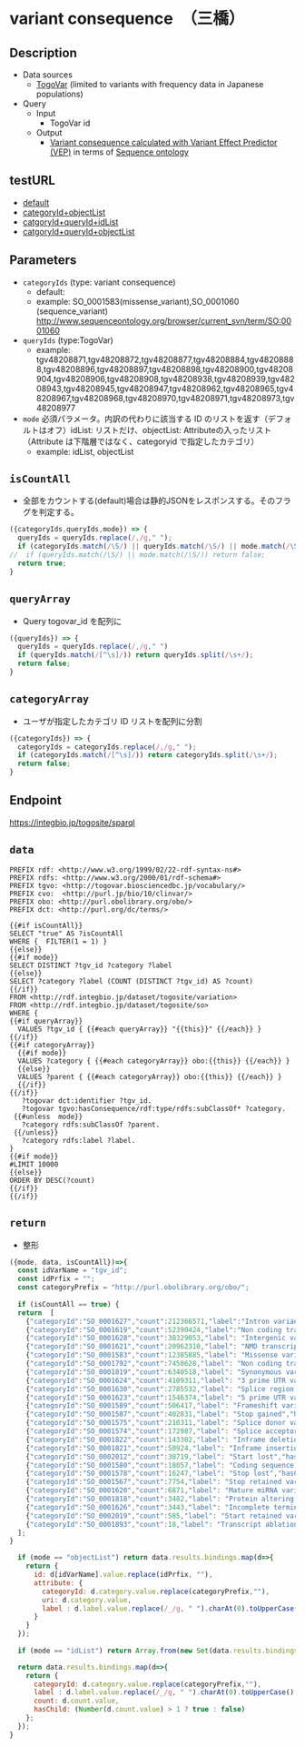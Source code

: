 # variant consequence　（三橋）

## Description

- Data sources
    -  [TogoVar](https://togovar.biosciencedbc.jp/?) (limited to variants with frequency data in Japanese populations)
- Query
    -  Input
        - TogoVar id
    - Output
        -  [Variant consequence calculated with Variant Effect Predictor (VEP)](https://asia.ensembl.org/info/genome/variation/prediction/predicted_data.html#consequences) in terms of [Sequence ontology](http://www.sequenceontology.org/)

## testURL
  - [default](https://integbio.jp/togosite/sparqlist/api/variant_consequence?categoryIds=SO_0001060&queryIds=&mode=)
  - [categoryId+objectList](https://integbio.jp/togosite/sparqlist/api/variant_consequence?categoryIds=SO_0001060&queryIds=&mode=objectList)
  - [catgoryId+queryId+idList](https://integbio.jp/togosite/sparqlist/api/variant_consequence?categoryIds=SO_0001060&queryIds=tgv48208871%2Ctgv48208872%2Ctgv48208877&mode=idList)
  - [catgoryId+queryId+objectList](https://integbio.jp/togosite/sparqlist/api/variant_consequence?categoryIds=SO_0001060&queryIds=tgv48208871%2Ctgv48208872%2Ctgv48208877&mode=objectList)

## Parameters

* `categoryIds` (type: variant consequence)
  * default: 
  * example: SO_0001583(missense_variant),SO_0001060 (sequence_variant)  http://www.sequenceontology.org/browser/current_svn/term/SO:0001060
* `queryIds` (type:TogoVar)
  * example: tgv48208871,tgv48208872,tgv48208877,tgv48208884,tgv48208888,tgv48208896,tgv48208897,tgv48208898,tgv48208900,tgv48208904,tgv48208906,tgv48208908,tgv48208938,tgv48208939,tgv48208943,tgv48208945,tgv48208947,tgv48208962,tgv48208965,tgv48208967,tgv48208968,tgv48208970,tgv48208971,tgv48208973,tgv48208977
* `mode` 必須パラメータ。内訳の代わりに該当する ID のリストを返す（デフォルトはオフ）idList: リストだけ、objectList: Attributeの入ったリスト（Attribute は下階層ではなく、categoryid で指定したカテゴリ）
  * example: idList, objectList

## `isCountAll`
- 全部をカウントする(default)場合は静的JSONをレスポンスする。そのフラグを判定する。

```javascript
({categoryIds,queryIds,mode}) => {
  queryIds = queryIds.replace(/,/g," ");
  if (categoryIds.match(/\S/) || queryIds.match(/\S/) || mode.match(/\S/)) return false;
//  if (queryIds.match(/\S/) || mode.match(/\S/)) return false;
  return true;
}
```

## `queryArray`
- Query togovar_id を配列に
```javascript
({queryIds}) => {
  queryIds = queryIds.replace(/,/g," ")
  if (queryIds.match(/[^\s]/)) return queryIds.split(/\s+/);
  return false;
}
```

## `categoryArray`
- ユーザが指定したカテゴリ ID リストを配列に分割

```javascript
({categoryIds}) => {
  categoryIds = categoryIds.replace(/,/g," ");
  if (categoryIds.match(/[^\s]/)) return categoryIds.split(/\s+/);
  return false;
}
```

## Endpoint

https://integbio.jp/togosite/sparql

## `data`
```sparql
PREFIX rdf: <http://www.w3.org/1999/02/22-rdf-syntax-ns#>
PREFIX rdfs: <http://www.w3.org/2000/01/rdf-schema#>
PREFIX tgvo: <http://togovar.biosciencedbc.jp/vocabulary/>
PREFIX cvo:  <http://purl.jp/bio/10/clinvar/>
PREFIX obo: <http://purl.obolibrary.org/obo/>
PREFIX dct: <http://purl.org/dc/terms/>

{{#if isCountAll}}
SELECT "true" AS ?isCountAll
WHERE {  FILTER(1 = 1) }
{{else}}
{{#if mode}}
SELECT DISTINCT ?tgv_id ?category ?label
{{else}}
SELECT ?category ?label (COUNT (DISTINCT ?tgv_id) AS ?count) 
{{/if}}
FROM <http://rdf.integbio.jp/dataset/togosite/variation>
FROM <http://rdf.integbio.jp/dataset/togosite/so>
WHERE {  
{{#if queryArray}}
  VALUES ?tgv_id { {{#each queryArray}} "{{this}}" {{/each}} }
{{/if}}
{{#if categoryArray}}
  {{#if mode}}
  VALUES ?category { {{#each categoryArray}} obo:{{this}} {{/each}} }     
  {{else}}
  VALUES ?parent { {{#each categoryArray}} obo:{{this}} {{/each}} }
  {{/if}} 
{{/if}}
   ?togovar dct:identifier ?tgv_id.
   ?togovar tgvo:hasConsequence/rdf:type/rdfs:subClassOf* ?category.
 {{#unless  mode}}
   ?category rdfs:subClassOf ?parent.
 {{/unless}}
   ?category rdfs:label ?label.
}
{{#if mode}}
#LIMIT 10000
{{else}}  
ORDER BY DESC(?count)
{{/if}}
{{/if}}
```

## `return`
- 整形
```javascript
({mode, data, isCountAll})=>{
  const idVarName = "tgv_id";
  const idPrfix = "";
  const categoryPrefix = "http://purl.obolibrary.org/obo/";
  
  if (isCountAll == true) {
  return  [
    {"categoryId":"SO_0001627","count":212366571,"label":"Intron variant","hasChild":false},
    {"categoryId":"SO_0001619","count":52390424,"label":"Non coding transcript variant","hasChild":false},
    {"categoryId":"SO_0001628","count":38329053,"label": "Intergenic variant","hasChild":false},
    {"categoryId":"SO_0001621","count":20962310,"label": "NMD transcript variant","hasChild":false},
    {"categoryId":"SO_0001583","count":12385885,"label": "Missense variant","hasChild":false},
    {"categoryId":"SO_0001792","count":7450628,"label": "Non coding transcript exon variant","hasChild":false},
    {"categoryId":"SO_0001819","count":6340518,"label": "Synonymous variant","hasChild":false},
    {"categoryId":"SO_0001624","count":4109311,"label": "3 prime UTR variant","hasChild":false},
    {"categoryId":"SO_0001630","count":2785532,"label": "Splice region variant","hasChild":false},
    {"categoryId":"SO_0001623","count":1546374,"label": "5 prime UTR variant","hasChild":false},
    {"categoryId":"SO_0001589","count":506417,"label": "Frameshift variant","hasChild":false},
    {"categoryId":"SO_0001587","count":402831,"label": "Stop gained","hasChild":false},
    {"categoryId":"SO_0001575","count":210311,"label": "Splice donor variant","hasChild":false},
    {"categoryId":"SO_0001574","count":172987,"label": "Splice acceptor variant","hasChild":false},
    {"categoryId":"SO_0001822","count":143302,"label": "Inframe deletion","hasChild":false},
    {"categoryId":"SO_0001821","count":50924,"label": "Inframe insertion","hasChild":false},
    {"categoryId":"SO_0002012","count":38719,"label": "Start lost","hasChild":false},
    {"categoryId":"SO_0001580","count":18057,"label": "Coding sequence variant","hasChild":false},
    {"categoryId":"SO_0001578","count":16247,"label": "Stop lost","hasChild":false},
    {"categoryId":"SO_0001567","count":7754,"label": "Stop retained variant","hasChild":false},
    {"categoryId":"SO_0001620","count":6871,"label": "Mature miRNA variant","hasChild":false},
    {"categoryId":"SO_0001818","count":3482,"label": "Protein altering variant","hasChild":false},
    {"categoryId":"SO_0001626","count":3443,"label": "Incomplete terminal codon variant","hasChild":false},
    {"categoryId":"SO_0002019","count":585,"label": "Start retained variant","hasChild":false},
    {"categoryId":"SO_0001893","count":18,"label": "Transcript ablation","hasChild":false}
  ];
}

  if (mode == "objectList") return data.results.bindings.map(d=>{
    return {
      id: d[idVarName].value.replace(idPrfix, ""), 
      attribute: {
        categoryId: d.category.value.replace(categoryPrefix,""),
        uri: d.category.value,
        label : d.label.value.replace(/_/g, " ").charAt(0).toUpperCase() + d.label.value.replace(/_/g, " ").slice(1)   // 先頭の１文字だけを大文字にする。
      }
    }
  });
  
  if (mode == "idList") return Array.from(new Set(data.results.bindings.map(d=>d[idVarName].value.replace(idPrfix, "")))); // unique

  return data.results.bindings.map(d=>{ 
    return {
      categoryId: d.category.value.replace(categoryPrefix,""),
      label : d.label.value.replace(/_/g, " ").charAt(0).toUpperCase() + d.label.value.replace(/_/g, " ").slice(1),   // 先頭の１文字だけを大文字にする。
      count: d.count.value,
      hasChild: (Number(d.count.value) > 1 ? true : false)
    };
  });	
}
```